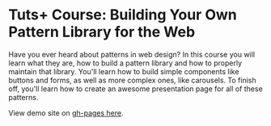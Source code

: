 # Tuts+ Course: Building Your Own Pattern Library for the Web

Have you ever heard about patterns in web design? In this course you will learn what they are, how to build a pattern library and how to properly maintain that library. You'll learn how to build simple components like buttons and forms, as well as more complex ones, like carousels. To finish off, you'll learn how to create an awesome presentation page for all of these patterns.

View demo site on [gh-pages here](http://edwinchen85.github.io/pattern_library_for_web).
